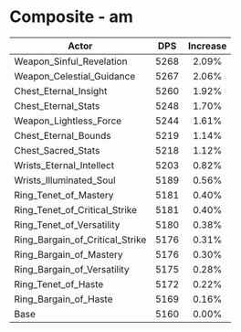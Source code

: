 # Composite - am
| Actor | DPS | Increase |
|---|:---:|:---:|
|Weapon_Sinful_Revelation|5268|2.09%|
|Weapon_Celestial_Guidance|5267|2.06%|
|Chest_Eternal_Insight|5260|1.92%|
|Chest_Eternal_Stats|5248|1.70%|
|Weapon_Lightless_Force|5244|1.61%|
|Chest_Eternal_Bounds|5219|1.14%|
|Chest_Sacred_Stats|5218|1.12%|
|Wrists_Eternal_Intellect|5203|0.82%|
|Wrists_Illuminated_Soul|5189|0.56%|
|Ring_Tenet_of_Mastery|5181|0.40%|
|Ring_Tenet_of_Critical_Strike|5181|0.40%|
|Ring_Tenet_of_Versatility|5180|0.38%|
|Ring_Bargain_of_Critical_Strike|5176|0.31%|
|Ring_Bargain_of_Mastery|5176|0.30%|
|Ring_Bargain_of_Versatility|5175|0.28%|
|Ring_Tenet_of_Haste|5172|0.22%|
|Ring_Bargain_of_Haste|5169|0.16%|
|Base|5160|0.00%|
